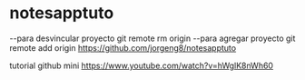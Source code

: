 # notesapptuto
--para desvincular proyecto
git remote rm origin
--para agregar proyecto
git remote add origin https://github.com/jorgeng8/notesapptuto

tutorial github mini https://www.youtube.com/watch?v=hWglK8nWh60
